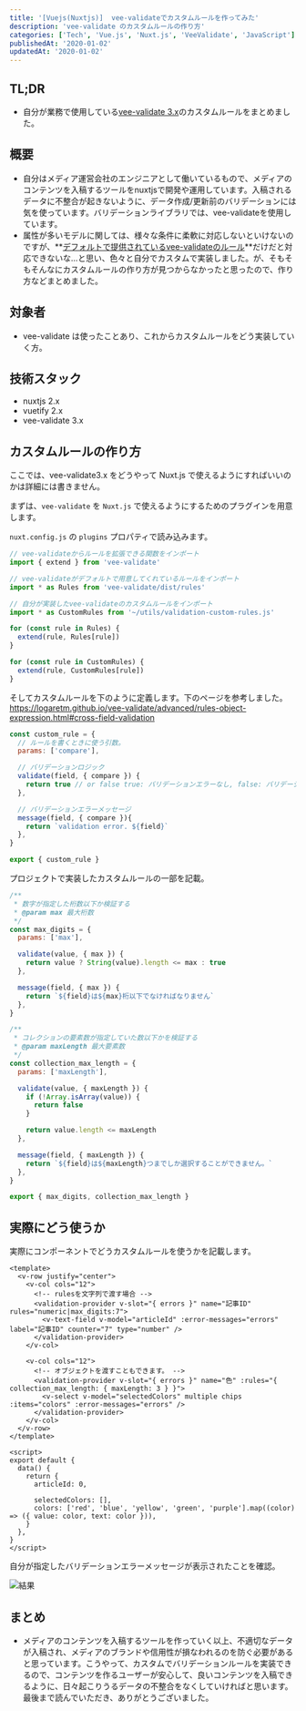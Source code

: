 ```yaml
---
title: '[Vuejs(Nuxtjs)]  vee-validateでカスタムルールを作ってみた'
description: 'vee-validate のカスタムルールの作り方'
categories: ['Tech', 'Vue.js', 'Nuxt.js', 'VeeValidate', 'JavaScript']
publishedAt: '2020-01-02'
updatedAt: '2020-01-02'
---
```


## TL;DR
 - 自分が業務で使用している[vee-validate 3.x](https://logaretm.github.io/vee-validate)のカスタムルールをまとめました。

## 概要
 - 自分はメディア運営会社のエンジニアとして働いているもので、メディアのコンテンツを入稿するツールをnuxtjsで開発や運用しています。入稿されるデータに不整合が起きないように、データ作成/更新前のバリデーションには気を使っています。バリデーションライブラリでは、vee-validateを使用しています。
 - 属性が多いモデルに関しては、様々な条件に柔軟に対応しないといけないのですが、**[デフォルトで提供されているvee-validateのルール](https://logaretm.github.io/vee-validate/guide/rules.html#rules)**だけだと対応できないな...と思い、色々と自分でカスタムで実装しました。が、そもそもそんなにカスタムルールの作り方が見つからなかったと思ったので、作り方などまとめました。

## 対象者
 - vee-validate は使ったことあり、これからカスタムルールをどう実装していく方。

## 技術スタック
 - nuxtjs 2.x
 - vuetify 2.x
 - vee-validate 3.x

## カスタムルールの作り方
ここでは、vee-validate3.x をどうやって Nuxt.js で使えるようにすればいいのかは詳細には書きません。

まずは、`vee-validate` を `Nuxt.js` で使えるようにするためのプラグインを用意します。

`nuxt.config.js` の `plugins` プロパティで読み込みます。

```js [plugin/vee-validate.js]
// vee-validateからルールを拡張できる関数をインポート
import { extend } from 'vee-validate'

// vee-validateがデフォルトで用意してくれているルールをインポート
import * as Rules from 'vee-validate/dist/rules'

// 自分が実装したvee-validateのカスタムルールをインポート
import * as CustomRules from '~/utils/validation-custom-rules.js'

for (const rule in Rules) {
  extend(rule, Rules[rule])
}

for (const rule in CustomRules) {
  extend(rule, CustomRules[rule])
}
```

そしてカスタムルールを下のように定義します。下のページを参考しました。
https://logaretm.github.io/vee-validate/advanced/rules-object-expression.html#cross-field-validation

```js [utils/validation-custom-rules.js]
const custom_rule = {
  // ルールを書くときに使う引数。
  params: ['compare'],

  // バリデーションロジック
  validate(field, { compare }) {
    return true // or false true: バリデーションエラーなし, false: バリデーションエラーあり
  },

  // バリデーションエラーメッセージ
  message(field, { compare }){
    return `validation error. ${field}`
  },
}

export { custom_rule }
```

プロジェクトで実装したカスタムルールの一部を記載。

```js [utils/validation-custom-rules.js]
/**
 * 数字が指定した桁数以下か検証する
 * @param max 最大桁数
 */
const max_digits = {
  params: ['max'],

  validate(value, { max }) {
    return value ? String(value).length <= max : true
  },

  message(field, { max }) {
    return `${field}は${max}桁以下でなければなりません`
  },
}

/**
 * コレクションの要素数が指定していた数以下かを検証する
 * @param maxLength 最大要素数
 */
const collection_max_length = {
  params: ['maxLength'],

  validate(value, { maxLength }) {
    if (!Array.isArray(value)) {
      return false
    }

    return value.length <= maxLength
  },

  message(field, { maxLength }) {
    return `${field}は${maxLength}つまでしか選択することができません。`
  },
}

export { max_digits, collection_max_length }
```

## 実際にどう使うか
実際にコンポーネントでどうカスタムルールを使うかを記載します。

```vue [validation-usage.vue]
<template>
  <v-row justify="center">
    <v-col cols="12">
      <!-- rulesを文字列で渡す場合 -->
      <validation-provider v-slot="{ errors }" name="記事ID" rules="numeric|max_digits:7">
        <v-text-field v-model="articleId" :error-messages="errors" label="記事ID" counter="7" type="number" />
      </validation-provider>
    </v-col>

    <v-col cols="12">
      <!-- オブジェクトを渡すこともできます。 -->
      <validation-provider v-slot="{ errors }" name="色" :rules="{ collection_max_length: { maxLength: 3 } }">
        <v-select v-model="selectedColors" multiple chips :items="colors" :error-messages="errors" />
      </validation-provider>
    </v-col>
  </v-row>
</template>

<script>
export default {
  data() {
    return {
      articleId: 0,

      selectedColors: [],
      colors: ['red', 'blue', 'yellow', 'green', 'purple'].map((color) => ({ value: color, text: color })),
    }
  },
}
</script>
```

自分が指定したバリデーションエラーメッセージが表示されたことを確認。

![結果](/content/vee-validate-custom-rule/result.png)

## まとめ
 - メディアのコンテンツを入稿するツールを作っていく以上、不適切なデータが入稿され、メディアのブランドや信用性が損なわれるのを防ぐ必要があると思っています。こうやって、カスタムでバリデーションルールを実装できるので、コンテンツを作るユーザーが安心して、良いコンテンツを入稿できるように、日々起こりうるデータの不整合をなくしていければと思います。最後まで読んでいただき、ありがとうございました。

